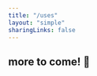 ```yaml
---
title: "/uses"
layout: "simple"
sharingLinks: false
---
```


## more to come! :face_with_peeking_eye: